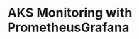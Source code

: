 # AKS Monitoring with PrometheusGrafana                                                                                                                                           
